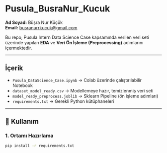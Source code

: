 # Pusula_BusraNur_Kucuk

**Ad Soyad:** Büşra Nur Küçük  
**Email:** busranurrkucuk@gmail.com  

Bu repo, Pusula Intern Data Science Case kapsamında verilen veri seti üzerinde yapılan **EDA** ve **Veri Ön İşleme (Preprocessing)** adımlarını içermektedir.

---

## İçerik
- `Pusula_DataScience_Case.ipynb` → Colab üzerinde çalıştırılabilir Notebook
- `dataset_model_ready.csv` → Modellemeye hazır, temizlenmiş veri seti
- `model_ready_preprocess.joblib` → Sklearn Pipeline (ön işleme adımları)
- `requirements.txt` → Gerekli Python kütüphaneleri

---

## 🚀 Kullanım
### 1. Ortamı Hazırlama
```bash
pip install -r requirements.txt
